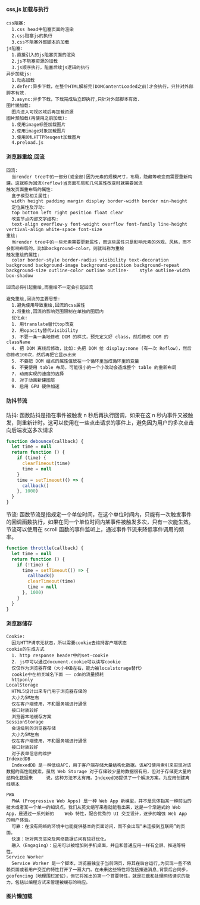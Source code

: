 #### css,js 加载与执行

    css阻塞:
      1.css head中阻塞页面的渲染
      2.css阻塞js的执行
      3.css不阻塞外部脚本的加载
    js阻塞:
      1.直接引入的js阻塞页面的渲染
      2.js不阻塞资源的加载
      3.js顺序执行，阻塞后续js逻辑的执行
    异步加载js:
      1.动态加载
      2.defer:异步下载，在整个HTML解析完(DOMContentLoaded之前)才会执行，只针对外部脚本有效.
      3.async:异步下载，下载完成后立即执行,只针对外部脚本有效.
    图片懒加载:
      图片进入可视区域后再加载资源
    图片预加载(再使用之前加载):
      1.使用image标签加载图片
      2.使用image对象加载图片
      3.使用XMLHTTPReuqest加载图片
      4.preload.js

#### 浏览器重绘,回流

    回流:
      当render tree中的一部分(或全部)因为元素的规模尺寸，布局，隐藏等改变而需要重新构建。这就称为回流(reflow)当页面布局和几何属性改变时就需要回流
    触发页面重布局的属性:
      盒子模型相关属性:
      width height padding margin display border-width border min-height
      定位属性及浮动:
      top bottom left right position float clear
      改变节点内部文字结构:
      text-align overflow-y font-weight overflow font-family line-height vertival-align white-space font-size
    重绘:
      当render tree中的一些元素需要更新属性，而这些属性只是影响元素的外观，风格，而不会影响布局的，比如background-color。则就叫称为重绘
    触发重绘的属性:
      color border-style border-radius visibility text-decoration background background-image background-position background-repeat background-size outline-color outline outline-    style outline-width box-shadow

    回流必将引起重绘,而重绘不一定会引起回流

    避免重绘,回流的主要思想:
      1.避免使用导致重绘,回流的css属性
      2.将重绘,回流的影响范围限制在单独的图层内
      优化点:
      1. 用translate替代top改变
      2. 用opacity替代visibility
      3. 不要一条一条地修改 DOM 的样式，预先定义好 class，然后修改 DOM 的 className
      4. 把 DOM 离线后修改，比如：先把 DOM 给 display:none (有一次 Reflow)，然后你修改100次，然后再把它显示出来
      5. 不要把 DOM 结点的属性值放在一个循环里当成循环里的变量
      6. 不要使用 table 布局，可能很小的一个小改动会造成整个 table 的重新布局
      7. 动画实现的速度的选择
      8. 对于动画新建图层
      9. 启用 GPU 硬件加速

#### 防抖节流

防抖:
函数防抖是指在事件被触发 n 秒后再执行回调，如果在这 n 秒内事件又被触发，则重新计时。这可以使用在一些点击请求的事件上，避免因为用户的多次点击向后端发送多次请求

```javascript
function debounce(callback) {
  let time = null
  return function () {
    if (time) {
      clearTimeout(time)
      time = null
    }
    time = setTimeout(() => {
      callback()
    }, 1000)
  }
}
```

节流:
函数节流是指规定一个单位时间，在这个单位时间内，只能有一次触发事件的回调函数执行，如果在同一个单位时间内某事件被触发多次，只有一次能生效。节流可以使用在 scroll 函数的事件监听上，通过事件节流来降低事件调用的频率。

```javascript
function throttle(callback) {
  let time = null
  return function () {
    if (!time) {
      time = setTimeout(() => {
        callback()
        clearTimeout(time)
        time = null
      }, 1000)
    }
  }
}
```

#### 浏览器储存

    Cookie:
      因为HTTP请求无状态，所以需要cookie去维持客户端状态
    cookie的生成方式
      1. http response header中的set-cookie
      2. js中可以通过document.cookie可以读写cookie
      仅仅作为浏览器存储（大小4KB左右，能力被localstorage替代）
      cookie中在相关域名下面 —— cdn的流量损耗
      httponly
    LocalStorage
      HTML5设计出来专门用于浏览器存储的
      大小为5M左右
      仅在客户端使用，不和服务端进行通信
      接口封装较好
      浏览器本地缓存方案
    SessionStorage
      会话级别的浏览器存储
      大小为5M左右
      仅在客户端使用，不和服务端进行通信
      接口封装较好
      对于表单信息的维护
    IndexedDB
      IndexedDB 是一种低级API，用于客户端存储大量结构化数据。该API使用索引来实现对该数据的高性能搜索。虽然 Web Storage 对于存储较少量的数据很有用，但对于存储更大量的结构化数据来     说，这种方法不太有用。IndexedDB提供了一个解决方案。为应用创建离线版本

    PWA
      PWA (Progressive Web Apps) 是一种 Web App 新模型，并不是具体指某一种前沿的技术或者某一个单一的知识点，我们从英文缩写来看就能看出来，这是一个渐进式的 Web App，是通过一系列新的    Web 特性，配合优秀的 UI 交互设计，逐步的增强 Web App 的用户体验。
      可靠：在没有网络的环境中也能提供基本的页面访问，而不会出现“未连接到互联网”的页面。
      快速：针对网页渲染及网络数据访问有较好优化。
      融入（Engaging）：应用可以被增加到手机桌面，并且和普通应用一样有全屏、推送等特性。
    Service Worker
      Service Worker 是一个脚本，浏览器独立于当前网页，将其在后台运行,为实现一些不依赖页面或者用户交互的特性打开了一扇大门。在未来这些特性将包括推送消息,背景后台同步，          geofencing（地理围栏定位），但它将推出的第一个首要特性，就是拦截和处理网络请求的能力，包括以编程方式来管理被缓存的响应。

#### 图片懒加载

